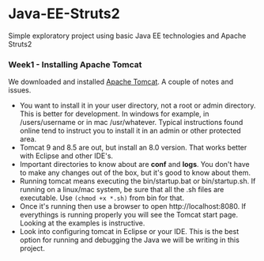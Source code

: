 # Java-EE-Struts2
Simple exploratory project using basic Java EE technologies and Apache Struts2

### Week1 - Installing Apache Tomcat
We downloaded and installed [Apache Tomcat](https://tomcat.apache.org). A couple of notes and issues.
  
  * You want to install it in your user directory, not a root or admin directory. This is better for development. In windows for example, in /users/username or in mac /usr/whatever. Typical instructions found online tend to instruct you to install it in an admin or other protected area. 
  * Tomcat 9 and 8.5 are out, but install an 8.0 version. That works better with Eclipse and other IDE's.
  * Important directories to know about are **conf** and **logs**. You don't have to make any changes out of the box, but it's good to know about them.
  * Running tomcat means executing the bin/startup.bat or bin/startup.sh. If running on a linux/mac system, be sure that all the .sh files are executable. Use `(chmod +x *.sh)` from bin for that.
  * Once it's running then use a browser to open http://localhost:8080. If everythings is running properly you will see the Tomcat start page. Looking at the examples is instructive.
  * Look into configuring tomcat in Eclipse or your IDE. This is the best option for running and debugging the Java we will be writing in this project.  
